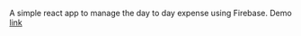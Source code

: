 A simple react app to manage the day to day expense using Firebase. Demo [link](https://expense-manager-d38a7.firebaseapp.com/)
